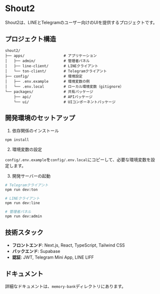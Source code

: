 # Shout2

Shout2は、LINEとTelegramのユーザー向けのUIを提供するプロジェクトです。

## プロジェクト構造

```
shout2/
├── apps/                  # アプリケーション
│   ├── admin/             # 管理者パネル
│   ├── line-client/       # LINEクライアント
│   └── ton-client/        # Telegramクライアント
├── config/                # 環境設定
│   ├── .env.example       # 環境変数の例
│   └── .env.local         # ローカル環境変数（gitignore）
└── packages/              # 共有パッケージ
    ├── api/               # APIパッケージ
    └── ui/                # UIコンポーネントパッケージ
```

## 開発環境のセットアップ

1. 依存関係のインストール

```bash
npm install
```

2. 環境変数の設定

`config/.env.example`を`config/.env.local`にコピーして、必要な環境変数を設定します。

3. 開発サーバーの起動

```bash
# Telegramクライアント
npm run dev:ton

# LINEクライアント
npm run dev:line

# 管理者パネル
npm run dev:admin
```

## 技術スタック

- **フロントエンド**: Next.js, React, TypeScript, Tailwind CSS
- **バックエンド**: Supabase
- **認証**: JWT, Telegram Mini App, LINE LIFF

## ドキュメント

詳細なドキュメントは、`memory-bank`ディレクトリにあります。
